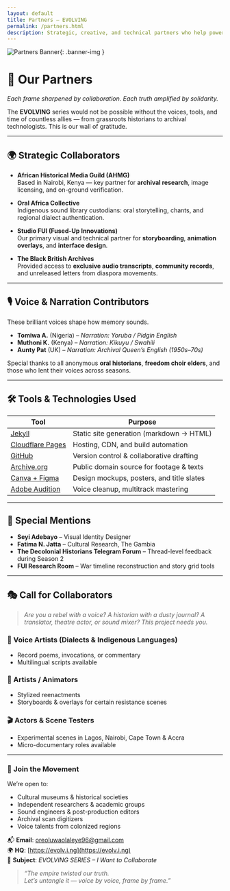 ```yaml
---
layout: default
title: Partners – EVOLVING
permalink: /partners.html
description: Strategic, creative, and technical partners who help power the EVOLVING docu-series across platforms and continents.
---
```


![Partners Banner](/assets/partners-banner.jpg){: .banner-img }

# 🤝 Our Partners  
_Each frame sharpened by collaboration. Each truth amplified by solidarity._

The **EVOLVING** series would not be possible without the voices, tools, and time of countless allies — from grassroots historians to archival technologists. This is our wall of gratitude.

---

## 🌍 Strategic Collaborators

- **African Historical Media Guild (AHMG)**  
  Based in Nairobi, Kenya — key partner for **archival research**, image licensing, and on-ground verification.

- **Oral Africa Collective**  
  Indigenous sound library custodians: oral storytelling, chants, and regional dialect authentication.

- **Studio FUI (Fused-Up Innovations)**  
  Our primary visual and technical partner for **storyboarding**, **animation overlays**, and **interface design**.

- **The Black British Archives**  
  Provided access to **exclusive audio transcripts**, **community records**, and unreleased letters from diaspora movements.

---

## 🎙️ Voice & Narration Contributors

These brilliant voices shape how memory sounds.

- **Tomiwa A.** (Nigeria) – *Narration: Yoruba / Pidgin English*  
- **Muthoni K.** (Kenya) – *Narration: Kikuyu / Swahili*  
- **Aunty Pat** (UK) – *Narration: Archival Queen’s English (1950s–70s)*  

Special thanks to all anonymous **oral historians**, **freedom choir elders**, and those who lent their voices across seasons.

---

## 🛠️ Tools & Technologies Used

| Tool              | Purpose                               |
|-------------------|----------------------------------------|
| [Jekyll](https://jekyllrb.com)        | Static site generation (markdown → HTML)  |
| [Cloudflare Pages](https://pages.cloudflare.com/) | Hosting, CDN, and build automation         |
| [GitHub](https://github.com)          | Version control & collaborative drafting   |
| [Archive.org](https://archive.org)    | Public domain source for footage & texts   |
| [Canva + Figma](https://figma.com)    | Design mockups, posters, and title slates  |
| [Adobe Audition](https://adobe.com)   | Voice cleanup, multitrack mastering        |

---

## 🧠 Special Mentions

- **Seyi Adebayo** – Visual Identity Designer  
- **Fatima N. Jatta** – Cultural Research, The Gambia  
- **The Decolonial Historians Telegram Forum** – Thread-level feedback during Season 2  
- **FUI Research Room** – War timeline reconstruction and story grid tools  

---

## 🎭 Call for Collaborators

> *Are you a rebel with a voice? A historian with a dusty journal? A translator, theatre actor, or sound mixer? This project needs you.*

### 🎤 Voice Artists (Dialects & Indigenous Languages)
- Record poems, invocations, or commentary  
- Multilingual scripts available

### 🎨 Artists / Animators
- Stylized reenactments  
- Storyboards & overlays for certain resistance scenes

### 🎬 Actors & Scene Testers
- Experimental scenes in Lagos, Nairobi, Cape Town & Accra  
- Micro-documentary roles available

---

### 💌 Join the Movement

We’re open to:
- Cultural museums & historical societies  
- Independent researchers & academic groups  
- Sound engineers & post-production editors  
- Archival scan digitizers  
- Voice talents from colonized regions

📬 **Email**: [oreoluwaolaleye96@gmail.com](mailto:oreoluwaolaleye96@gmail.com)  
🌍 **HQ**: [https://evolv.i.ng](https://evolv.i.ng)  
📣 **Subject**: _EVOLVING SERIES – I Want to Collaborate_

> _“The empire twisted our truth.  
Let’s untangle it — voice by voice, frame by frame.”_
